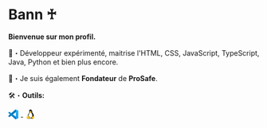 # Bann ♰
__**Bienvenue sur mon profil.**__

📑・Développeur expérimenté, maitrise l'HTML, CSS, JavaScript, TypeScript, Java, Python et bien plus encore.

📌・Je suis également **Fondateur** de **ProSafe**.

🛠️・**Outils:**

<img src="https://raw.githubusercontent.com/github/explore/80688e429a7d4ef2fca1e82350fe8e3517d3494d/topics/visual-studio-code/visual-studio-code.png" width="20"> - <img src="https://raw.githubusercontent.com/devicons/devicon/master/icons/linux/linux-original.svg" width="20">
